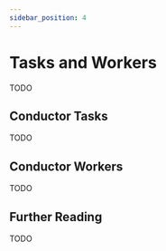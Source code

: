 ```yaml
---
sidebar_position: 4
---
```


# Tasks and Workers

TODO

## Conductor Tasks

TODO

## Conductor Workers
TODO
## Further Reading

TODO
